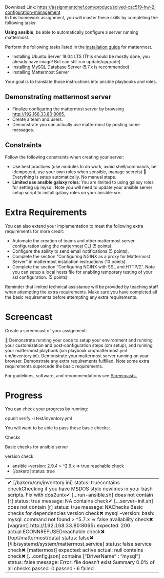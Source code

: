 Download Link: https://assignmentchef.com/product/solved-csc519-hw-2-configuration-management
<br>
In this homework assignment, you will master these skills by completing the following tasks:

<strong>Using ansible</strong>, be able to automatically configure a server running mattermost.

Perform the following tasks listed in the <u><a href="https://docs.mattermost.com/install/install-ubuntu-1804.html">installation guide</a></u> for mattermost.

<ul>

 <li>Installing Ubuntu Server 18.04 LTS (This should be mostly done, you already have image! But can still run update/upgrade).</li>

 <li>Installing MySQL Database Server (5.7.x is recommended)</li>

 <li>Installing Mattermost Server</li>

</ul>

Your goal is to translate those instructions into ansible playbooks and roles.

<h2>Demonstrating mattermost server</h2>

<ul>

 <li>Finalize configuring the mattermost server by browsing <u><a href="http://192.168.33.80:8065/">http://192.168.33.80:8065</a></u><a href="http://192.168.33.80:8065/">.</a></li>

 <li>Create a team and users.</li>

 <li>Demonstrate you can actually use mattermost by posting some messages.</li>

</ul>

<h2>Constraints</h2>

Follow the following constraints when creating your server:

<ul>

 <li>Use best practices (use modules to do work, avoid shell/commands, be idempotent, use your own roles when sensible, manage secrets)  Everything is setup automatically. No manual steps.</li>

 <li><strong>Limited use ansible galaxy roles</strong>: You are limited to using galaxy roles for setting up mysql. Note you will need to update your ansible server setup script to install galaxy roles on your ansible-srv.</li>

</ul>

<h1>Extra Requirements</h1>

You can also extend your implementation to meet the following extra requirements for more credit:

<ul>

 <li>Automate the creation of teams and other mattermost server configuration using the <u><a href="https://docs.mattermost.com/administration/command-line-tools.html">mattermost CLI</a></u> (5 points)</li>

 <li>Configure the ability to send email notifications (5 points).</li>

 <li>Complete the section “Configuring NGINX as a proxy for Mattermost Server” in mattermost instalation instructions (10 points).</li>

 <li>Complete the section “Configuring NGINX with SSL and HTTP/2”. Note you can setup a local hosts file for enabling temporary testing of your ssl configuration. (5 points)</li>

</ul>

Reminder that limited technical assistance will be provided by teaching staff when attempting the extra requirements. Make sure you have completed all the basic requirements before attempting any extra requirements.

<h1>Screencast</h1>

Create a screencast of your assignment:

 Demonstrate running your code to setup your environment and running your customization and post-configuration steps (cm setup), and running your mattermost playbook (cm playbook cm/mattermost.yml cm/inventory.ini). Demonstrate your mattermost server running on your browser. Demonstrate any extra requirements fulfilled. Note some extra requirements supercede the basic requirements.

For guidelines, software, and recommendations see <u><a href="https://github.com/CSC-DevOps/Course/blob/master/HW/Screencasts.md">Screencasts</a></u><a href="https://github.com/CSC-DevOps/Course/blob/master/HW/Screencasts.md">.</a>

<h1>Progress</h1>

You can check your progress by running:

opunit verify -i test/inventory.yml

You will want to be able to pass these basic checks:

Checks




Basic checks for ansible server




version check

<ul>

 <li>ansible –version: 2.9.4 &gt; ^2.9.x =&gt; true       reachable check</li>

 <li>[/bakerx] status: true</li>

</ul>

<table width="0">

 <tbody>

  <tr>

   <td width="628">&#x2714;         [/bakerx/cm/inventory.ini] status: truecontains checkChecking if you have MSDOS style newlines in your bash scripts. Fix with dos2unix&#x2714;         […run-ansible.sh] does not contain [r] status: true message: NA  contains check&#x2714;         […server-init.sh] does not contain [r] status: true message: NAChecks Basic checks for dependencies version check&#x2716;   mysql –version: bash: mysql: command not found &gt; ^5.7.x =&gt; false          availability check&#x2716;   [vagrant] http://192.168.33.80:8065/ expected: 200 actual:ECONNREFUSEDreachable check&#x2716;   [/opt/mattermost/data] status: false&#x2716;   [/lib/systemd/system/mattermost.service] status: false  service check&#x2716;   [mattermost] expected: active actual: null    contains check&#x2716;   […config.json]  contains [“DriverName” : “mysql”] status: false message: Error: file doesn’t exist Summary 0.0% of all checks passed.         0 passed · 6 failed</td>

  </tr>

 </tbody>

</table>